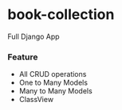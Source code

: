 # book-collection

Full Django App

### Feature

- All CRUD operations
- One to Many Models
- Many to Many Models
- ClassView
